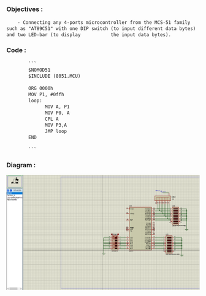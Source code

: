 ### Objectives : 
        - Connecting any 4-ports microcontroller from the MCS-51 family such as "AT89C51" with one DIP switch (to input different data bytes) and two LED-bar (to display           the input data bytes).
### Code :

            ```
            $NOMOD51
            $INCLUDE (8051.MCU)

            ORG 0000h
            MOV P1, #0ffh
            loop:
                  MOV A, P1
                  MOV P0, A
                  CPL A
                  MOV P3,A
                  JMP loop
            END

            ```
### Diagram : 

![Diagram](https://github.com/ahmed79ramdan/8051_MCS/blob/master/GPIO/Diagram1.png)
